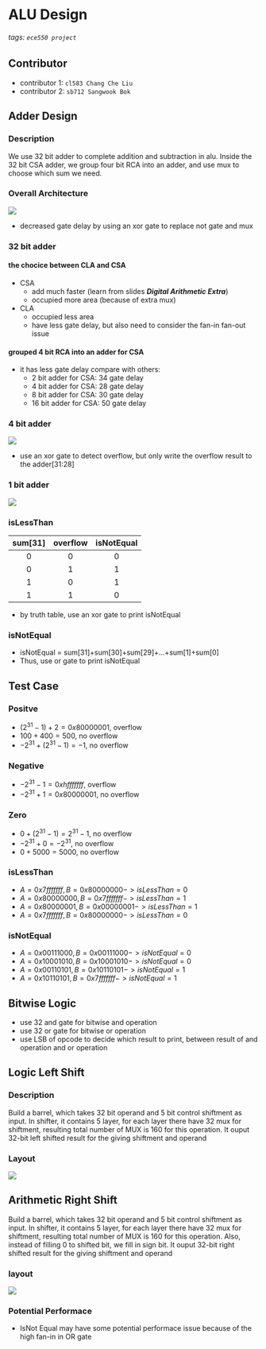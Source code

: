 # ALU Design
###### tags: `ece550 project`

## Contributor
* contributor 1: `cl583 Chang Che Liu`
* contributor 2: `sb712 Sangwook Bok`

## Adder Design
### Description
We use 32 bit adder to complete addition and subtraction in alu. Inside the 32 bit CSA adder, we group four bit RCA into an adder, and use mux to choose which sum we need.
### Overall Architecture
![](https://i.imgur.com/Y6ZK88z.jpg)

* decreased gate delay by using an xor gate to replace not gate and mux
### 32 bit adder
#### the chocice between CLA and CSA
* CSA
    * add much faster (learn from slides ***Digital Arithmetic Extra***)
    * occupied more area (because of extra mux)
* CLA
    * occupied less area
    * have less gate delay, but also need to consider the fan-in fan-out issue
#### grouped 4 bit RCA into an adder for CSA
* it has less gate delay compare with others:
    * 2 bit adder for CSA: 34 gate delay
    * 4 bit adder for CSA: 28 gate delay
    * 8 bit adder for CSA: 30 gate delay
    * 16 bit adder for CSA: 50 gate delay
### 4 bit adder
![](https://i.imgur.com/R0xdzwv.png)

* use an xor gate to detect overflow, but only write the overflow result to the adder[31:28]
### 1 bit adder
![](https://i.imgur.com/nKpZsQN.png)

### isLessThan
| sum[31] | overflow | isNotEqual |
|:-------:|:--------:|:----------:|
|    0    |    0     |     0      |
|    0    |    1     |     1      |
|    1    |    0     |     1      |
|    1    |    1     |     0      |
* by truth table, use an xor gate to print isNotEqual

### isNotEqual
* isNotEqual = sum[31]+sum[30]+sum[29]+...+sum[1]+sum[0]
* Thus, use or gate to print isNotEqual


## Test Case
### Positve
* $(2^{31} - 1) +2= 0x80000001\text{, overflow}$
* $100+400= 500 \text{, no overflow}$
* $-2^{31}+(2^{31} - 1)= -1 \text{, no overflow}$
### Negative
* $-2^{31} - 1= 0xhfffffff\text{, overflow}$
* $-2^{31} + 1= 0x80000001\text{, no overflow}$
### Zero
* $0+(2^{31} - 1)= 2^{31} - 1 \text{, no overflow}$
* $-2^{31} + 0= -2^{31} \text{, no overflow}$
* $0+5000= 5000 \text{, no overflow}$
### isLessThan
* $A=0x7fffffff, B=0x80000000 -> isLessThan=0$
* $A=0x80000000,  B=0x7fffffff -> isLessThan=1$
* $A=0x80000001, B=0x00000001 -> isLessThan=1$
* $A=0x7fffffff, B=0x80000000 -> isLessThan=0$
### isNotEqual
* $A=0x00111000, B=0x00111000 -> isNotEqual=0$
* $A=0x10001010, B=0x10001010 -> isNotEqual=0$
* $A=0x00110101, B=0x10110101 -> isNotEqual=1$
* $A=0x10110101, B=0x7fffffff -> isNotEqual=1$

## Bitwise Logic
* use 32 and gate for bitwise and operation
* use 32 or gate for bitwise or operation
* use LSB of opcode to decide which result to print, between result of and operation and or operation

## Logic Left Shift
### Description
Build a barrel, which takes 32 bit operand and 5 bit control shiftment as input. In shifter, it contains 5 layer, for each layer there have 32 mux for shiftment, resulting total number of MUX is 160 for this operation. It ouput 32-bit left shifted result for the giving shiftment and operand
### Layout
![](https://i.imgur.com/oLQcdxx.png)

## Arithmetic Right Shift
Build a barrel, which takes 32 bit operand and 5 bit control shiftment as input. In shifter, it contains 5 layer, for each layer there have 32 mux for shiftment, resulting total number of MUX is 160 for this operation. Also, instead of filling 0 to shifted bit, we fill in sign bit. It ouput 32-bit right shifted result for the giving shiftment and operand
### layout
![](https://i.imgur.com/rGOo7Wi.png)

### Potential Performace
* IsNot Equal may have some potential performace issue because of the high fan-in in OR gate